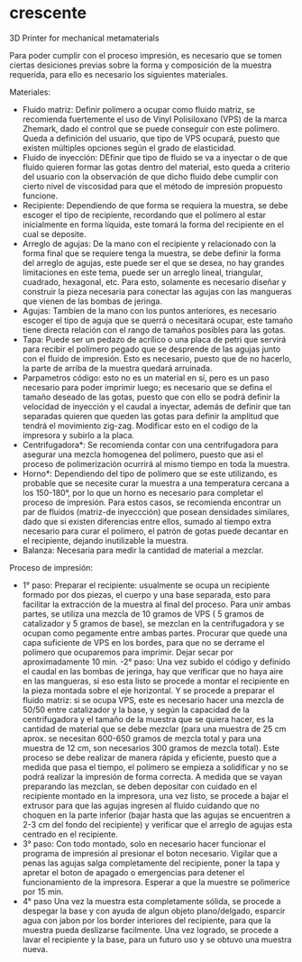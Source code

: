 # crescente
3D Printer for mechanical metamaterials

Para poder cumplir con el proceso impresión, es necesario que se tomen ciertas desiciones previas sobre la forma y composición de la muestra requerida, para ello es necesario los siguientes materiales. 

Materiales:
- Fluido matriz: Definir polímero a ocupar como fluido matriz, se recomienda fuertemente el uso de Vinyl Polisiloxano (VPS) de la marca Zhemark, dado el control que se puede conseguir con este polímero. Queda a definición del usuario, que tipo de VPS ocupará, puesto que existen múltiples opciones según el grado de elasticidad.
- Fluido de inyección: DEfinir que tipo de fluido se va a inyectar o de que fluido quieren formar las gotas dentro del material, esto queda a criterio del usuario con la observación de que dicho fluido debe cumplir con cierto nivel de viscosidad para que el método de impresión propuesto funcione.
- Recipiente: Dependiendo de que forma se requiera la muestra, se debe escoger el tipo de recipiente, recordando que el polímero al estar inicialmente en forma líquida, este tomará la forma del recipiente en el cual se deposite.
- Arreglo de agujas: De la mano con el recipiente y relacionado con la forma final que se requiere tenga la muestra, se debe definir la forma del arreglo de agujas, este puede ser el que se desea, no hay grandes limitaciones en este tema, puede ser un arreglo lineal, triangular, cuadrado, hexagonal, etc. Para esto, solamente es necesario diseñar y construir la pieza necesaria para conectar las agujas con las mangueras que vienen de las bombas de jeringa.
- Agujas: Tambíen de la mano con los puntos anteriores, es necesario escoger el tipo de aguja que se querrá o necesitará ocupar, este tamaño tiene directa relación con el rango de tamaños posibles para las gotas.
- Tapa: Puede ser un pedazo de acrílico o una placa de petri que servirá para recibir el polímero pegado que se desprende de las agujas junto con el fluido de impresión. Esto es necesario, puesto que de no hacerlo, la parte de arriba de la muestra quedará arruinada. 
- Parpametros código: esto no es un material en sí, pero es un paso necesario para poder imprimir luego; es necesario que se defina el tamaño deseado de las gotas, puesto que con ello se podrá definir la velocidad de inyección y el caudal a inyectar, además de definir que tan separadas quieren que queden las gotas para definir la amplitud que tendrá el movimiento zig-zag. Modificar esto en el codigo de la impresora y subirlo a la placa. 
- Centrifugadora*: Se recomienda contar con una centrifugadora para asegurar una mezcla homogenea del polímero, puesto que asi el proceso de polimerización ocurrirá al mismo tiempo en toda la muestra.
- Horno*: Dependiendo del tipo de polímero que se este utilizando, es probable que se necesite curar la muestra a una temperatura cercana a los 150-180°, por lo que un horno es necesario para completar el proceso de impresión. Para estos casos, se recomienda encontrar un par de fluidos (matriz-de inyeccción) que posean densidades similares, dado que si existen diferencias entre ellos, sumado al tiempo extra necesario para curar el polímero, el patrón de gotas puede decantar en el recipiente, dejando inutilizable la muestra.
- Balanza: Necesaria para medir la cantidad de material a mezclar. 

Proceso de impresión: 
- 1° paso: 
Preparar el recipiente: usualmente se ocupa un recipiente formado por dos piezas, el cuerpo y una base separada, esto para facilitar la extracción de la muestra al final del proceso. Para unir ambas partes, se utiliza una mezcla de 10 gramos de VPS ( 5 gramos de catalizador y 5 gramos de base), se mezclan en la centrifugadora y se ocupan como pegamente entre ambas partes. Procurar que quede una capa suficiente de VPS en los bordes, para que no se derrame el polímero que ocuparemos para imprimir. Dejar secar por aproximadamente 10 min. 
-2° paso:
Una vez subido el código y definido el caudal en las bombas de jeringa, hay que verificar que no haya aire en las mangueras, si eso esta listo se procede a montar el recipiente en la pieza montada sobre el eje horizontal. Y se procede a preparar el fluido matriz: si se ocupa VPS, este es necesario hacer una mezcla de 50/50 entre catalizador y la base, y según la capacidad de la centrifugadora y el tamaño de la muestra que se quiera hacer, es la cantidad de material que se debe mezclar (para una muestra de 25 cm aprox. se necesitan 600-650 gramos de mezcla total y para una muestra de 12 cm, son necesarios 300 gramos de mezcla total). Este proceso se debe realizar de manera rápida y eficiente, puesto que a medida que pasa el tiempo, el polímero se empieza a solidificar y no se podrá realizar la impresión de forma correcta. A medida que se vayan preparando las mezclan, se deben depositar con cuidado en el recipiente montado en la impresora, una vez listo, se procede a bajar el extrusor para que las agujas ingresen al fluido cuidando que no choquen en la parte inferior (bajar hasta que las agujas se encuentren a 2-3 cm del fondo del recipiente) y verificar que el arreglo de agujas esta centrado en el recipiente.
- 3° paso:
Con todo montado, solo en necesario hacer funcionar el programa de impresión al presionar el boton necesario. Vigilar que a penas las agujas salga completamente del recipiente, poner la tapa y apretar el boton de apagado o emergencias para detener el funcionamiento de la impresora. Esperar a que la muestre se polimerice por 15 min. 
- 4° paso
Una vez la muestra esta completamente sólida, se procede a despegar la base y con ayuda de algun objeto plano/delgado, esparcir agua con jabon por los border interiores del recipiente, para que la muestra pueda deslizarse facilmente. Una vez logrado, se procede a lavar el recipiente y la base, para un futuro uso y se obtuvo una muestra nueva.


 
